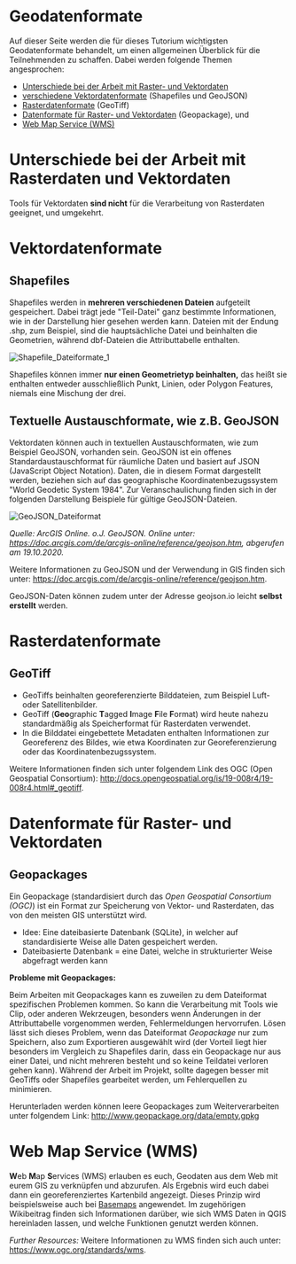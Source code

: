 # Geodatenformate
Auf dieser Seite werden die für dieses Tutorium wichtigsten Geodatenformate behandelt, um einen allgemeinen Überblick für die Teilnehmenden zu schaffen. Dabei werden folgende Themen angesprochen:
- [Unterschiede bei der Arbeit mit Raster- und Vektordaten](#unterschiede-bei-der-arbeit-mit-raster-und-vektordaten)
- [verschiedene Vektordatenformate](#vektordatenformate) (Shapefiles und GeoJSON)
- [Rasterdatenformate](#rasterdatenformate) (GeoTiff)
- [Datenformate für Raster- und Vektordaten](#geopackage) (Geopackage), und
- [Web Map Service (WMS)](#web-map-service-wms)

# Unterschiede bei der Arbeit mit Rasterdaten und Vektordaten
Tools für Vektordaten **sind nicht** für die Verarbeitung von Rasterdaten geeignet, und umgekehrt.

# Vektordatenformate
## Shapefiles
Shapefiles werden in **mehreren verschiedenen Dateien** aufgeteilt gespeichert. Dabei trägt jede "Teil-Datei" ganz bestimmte Informationen, wie in der Darstellung hier gesehen werden kann. Dateien mit der Endung .shp, zum Beispiel, sind die hauptsächliche Datei und beinhalten die Geometrien, während dbf-Dateien die Attributtabelle enthalten.

![Shapefile_Dateiformate_1](https://courses.gistools.geog.uni-heidelberg.de/giscience/gis-einfuehrung/-/wikis/uploads/43feaa0744cd1a6b29d52a6639730b2c/Shapefile_Dateiformate_1.png)  

Shapefiles können immer **nur einen Geometrietyp beinhalten,** das heißt sie enthalten entweder ausschließlich Punkt, Linien, oder Polygon Features, niemals eine Mischung der drei.

## Textuelle Austauschformate, wie z.B. GeoJSON

Vektordaten können auch in textuellen Austauschformaten, wie zum Beispiel GeoJSON, vorhanden sein.
GeoJSON ist ein offenes Standardaustauschformat für räumliche Daten und basiert auf JSON (JavaScript Object Notation). Daten, die in diesem Format dargestellt werden, beziehen sich auf das geographische Koordinatenbezugssystem "World Geodetic System 1984". Zur Veranschaulichung finden sich in der folgenden Darstellung Beispiele für gültige GeoJSON-Dateien.

![GeoJSON_Dateiformat](https://courses.gistools.geog.uni-heidelberg.de/giscience/gis-einfuehrung/-/wikis//uploads/db464273a2aecd3cf0c9d53a1e7325ed/GeoJSON_Dateiformat.PNG)

*Quelle: ArcGIS Online. o.J. GeoJSON. Online unter: https://doc.arcgis.com/de/arcgis-online/reference/geojson.htm, abgerufen am 19.10.2020.*

Weitere Informationen zu GeoJSON und der Verwendung in GIS finden sich unter: https://doc.arcgis.com/de/arcgis-online/reference/geojson.htm.

GeoJSON-Daten können zudem unter der Adresse geojson.io leicht **selbst erstellt** werden.

# Rasterdatenformate
## GeoTiff
* GeoTiffs beinhalten georeferenzierte Bilddateien, zum Beispiel Luft- oder Satellitenbilder.
* GeoTiff (**Geo**graphic **T**agged **I**mage **F**ile **F**ormat) wird heute nahezu standardmäßig als Speicherformat für Rasterdaten verwendet.
* In die Bilddatei eingebettete Metadaten enthalten Informationen zur Georeferenz des Bildes, wie etwa Koordinaten zur Georeferenzierung oder das Koordinatenbezugssystem.

Weitere Informationen finden sich unter folgendem Link des OGC (Open Geospatial Consortium): http://docs.opengeospatial.org/is/19-008r4/19-008r4.html#_geotiff.

# Datenformate für Raster- und Vektordaten
## Geopackages
Ein Geopackage (standardisiert durch das *Open Geospatial Consortium (OGC)*) ist ein Format zur Speicherung von Vektor- und Rasterdaten, das von den meisten GIS unterstützt wird.
- Idee: Eine dateibasierte Datenbank (SQLite), in welcher auf standardisierte Weise alle Daten gespeichert werden.
- Dateibasierte Datenbank = eine Datei, welche in strukturierter Weise abgefragt werden kann

**Probleme mit Geopackages:**

Beim Arbeiten mit Geopackages kann es zuweilen zu dem Dateiformat spezifischen Problemen kommen. So kann die Verarbeitung mit Tools wie Clip, oder anderen Wekrzeugen, besonders wenn Änderungen in der Attributtabelle vorgenommen werden, Fehlermeldungen hervorrufen. Lösen lässt sich dieses Problem, wenn das Dateiformat *Geopackage* nur zum Speichern, also zum Exportieren ausgewählt wird (der Vorteil liegt hier besonders im Vergleich zu Shapefiles darin, dass ein Geopackage nur aus einer Datei, und nicht mehreren besteht und so keine Teildatei verloren gehen kann). Während der Arbeit im Projekt, sollte dagegen besser mit GeoTiffs oder Shapefiles gearbeitet werden, um Fehlerquellen zu minimieren.

Herunterladen werden können leere Geopackages zum Weiterverarbeiten unter folgendem Link: http://www.geopackage.org/data/empty.gpkg

# Web Map Service (WMS)

**W**eb **M**ap **S**ervices (WMS) erlauben es euch, Geodaten aus dem Web mit eurem GIS zu verknüpfen und abzurufen. Als Ergebnis wird euch dabei dann ein georeferenziertes Kartenbild angezeigt. Dieses Prinzip wird beispielsweise auch bei [Basemaps](/exercise_4/qgis-Basemaps.md) angewendet. Im zugehörigen Wikibeitrag finden sich Informationen darüber, wie sich WMS Daten in QGIS hereinladen lassen, und welche Funktionen genutzt werden können.

*Further Resources:* Weitere Informationen zu WMS finden sich auch unter: https://www.ogc.org/standards/wms.

